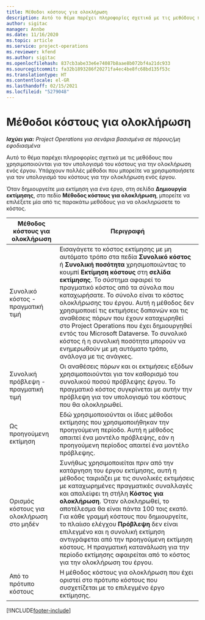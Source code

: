 ```yaml
---
title: Μέθοδοι κόστους για ολοκλήρωση
description: Αυτό το θέμα παρέχει πληροφορίες σχετικά με τις μεθόδους που χρησιμοποιούνται για τον υπολογισμό του κόστους για την ολοκλήρωση ενός έργου.
author: sigitac
manager: Annbe
ms.date: 11/16/2020
ms.topic: article
ms.service: project-operations
ms.reviewer: kfend
ms.author: sigitac
ms.openlocfilehash: 837cb3abe33e6e74087b8aae8b072bf4a21dc933
ms.sourcegitcommit: fa32b1893286f20271fa4ec4be8fc68bd135f53c
ms.translationtype: HT
ms.contentlocale: el-GR
ms.lasthandoff: 02/15/2021
ms.locfileid: "5279048"
---
```

# <a name="cost-to-complete-methods"></a>Μέθοδοι κόστους για ολοκλήρωση

_**Ισχύει για:** Project Operations για σενάρια βασισμένα σε πόρους/μη εφοδιασμένα_

Αυτό το θέμα παρέχει πληροφορίες σχετικά με τις μεθόδους που χρησιμοποιούνται για τον υπολογισμό του κόστους για την ολοκλήρωση ενός έργου. Υπάρχουν πολλές μέθοδοι που μπορείτε να χρησιμοποιήσετε για τον υπολογισμό του κόστους για την ολοκλήρωση ενός έργου. 

Όταν δημιουργείτε μια εκτίμηση για ένα έργο, στη σελίδα **Δημιουργία εκτίμησης**, στο πεδίο **Μέθοδος κόστους για ολοκλήρωση**, μπορείτε να επιλέξετε μία από τις παρακάτω μεθόδους για να ολοκληρώσετε το κόστος.

| Μέθοδος κόστους για ολοκλήρωση    | Περιγραφή                                                                                                                                                                                                                                                                                                                                                                                                                                                                                        |
|------------------------------|----------------------------------------------------------------------------------------------------------------------------------------------------------------------------------------------------------------------------------------------------------------------------------------------------------------------------------------------------------------------------------------------------------------------------------------------------------------------------------------------------|
| Συνολικό κόστος - πραγματική τιμή            | Εισαγάγετε το κόστος εκτίμησης με μη αυτόματο τρόπο στα πεδία **Συνολικό κόστος** ή **Συνολική ποσότητα** χρησιμοποιώντας το κουμπί **Εκτίμηση κόστους** στη **σελίδα εκτίμησης**. Το σύστημα αφαιρεί το πραγματικό κόστος από τα σύνολα που καταχωρήσατε. Το σύνολο είναι το κόστος ολοκλήρωσης του έργου. Αυτή η μέθοδος δεν χρησιμοποιεί τις εκτιμήσεις δαπανών και τις αναθέσεις πόρων που έχουν καταχωρηθεί στο Project Operations που έχει δημιουργηθεί εντός του Microsoft Dataverse. Το συνολικό κόστος ή η συνολική ποσότητα μπορούν να ενημερωθούν με μη αυτόματο τρόπο, ανάλογα με τις ανάγκες.  |
| Συνολική πρόβλεψη - πραγματική τιμή        | Οι αναθέσεις πόρων και οι εκτιμήσεις εξόδων χρησιμοποιούνται για τον καθορισμό του συνολικού ποσού πρόβλεψης έργου. Το πραγματικό κόστος συγκρίνεται με αυτήν την πρόβλεψη για τον υπολογισμό του κόστους που θα ολοκληρωθεί.                                                                                                                                                                                                                                                                          |
| Ως προηγούμενη εκτίμηση         | Εδώ χρησιμοποιούνται οι ίδιες μέθοδοι εκτίμησης που χρησιμοποιήθηκαν την προηγούμενη περίοδο. Αυτή η μέθοδος απαιτεί ένα μοντέλο πρόβλεψης, εάν η προηγούμενη περίοδος απαιτεί ένα μοντέλο πρόβλεψης.                                                                                                                                                                                                                                                                                                                           |
| Ορισμός κόστους για ολοκλήρωση στο μηδέν | Συνήθως χρησιμοποιείται πριν από την κατάργηση του έργου εκτίμησης, αυτή η μέθοδος ταιριάζει με τις συνολικές εκτιμήσεις με καταχωρημένες πραγματικές συναλλαγές και απαλείφει τη στήλη **Κόστος για ολοκλήρωση**. Όταν ολοκληρωθεί, το αποτέλεσμα θα είναι πάντα 100 τοις εκατό. Για κάθε γραμμή κόστους που δημιουργείτε, το πλαίισο ελέγχου **Πρόβλεψη** δεν είναι επιλεγμένο και η συνολική εκτίμηση αντιγράφεται από την προηγούμενη εκτίμηση κόστους. Η πραγματική κατανάλωση για την περίοδο εκτίμησης αφαιρείται από το κόστος για την ολοκλήρωση του έργου.              |
| Από το πρότυπο κόστους           | Η μέθοδος κόστους για ολοκλήρωση που έχει οριστεί στο πρότυπο κόστους που συσχετίζεται με το επιλεγμένο έργο εκτίμησης.                                                                                                                                                                                                                                                                                                                                                                          |


[!INCLUDE[footer-include](../includes/footer-banner.md)]